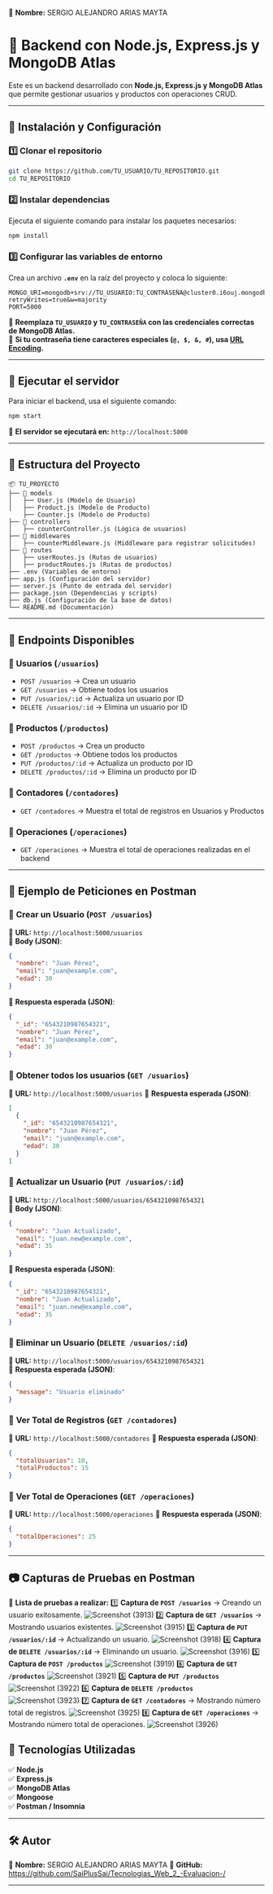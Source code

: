 📌 **Nombre:** SERGIO ALEJANDRO ARIAS MAYTA
# 📌 Backend con Node.js, Express.js y MongoDB Atlas

Este es un backend desarrollado con **Node.js, Express.js y MongoDB Atlas** que permite gestionar usuarios y productos con operaciones CRUD.

---

## 🚀 **Instalación y Configuración**

### **1️⃣ Clonar el repositorio**
```sh
git clone https://github.com/TU_USUARIO/TU_REPOSITORIO.git
cd TU_REPOSITORIO
```

### **2️⃣ Instalar dependencias**
Ejecuta el siguiente comando para instalar los paquetes necesarios:
```sh
npm install
```

### **3️⃣ Configurar las variables de entorno**
Crea un archivo **`.env`** en la raíz del proyecto y coloca lo siguiente:
```plaintext
MONGO_URI=mongodb+srv://TU_USUARIO:TU_CONTRASEÑA@cluster0.i6ouj.mongodb.net/sample?retryWrites=true&w=majority
PORT=5000
```
🔹 **Reemplaza `TU_USUARIO` y `TU_CONTRASEÑA` con las credenciales correctas de MongoDB Atlas.**  
🔹 **Si tu contraseña tiene caracteres especiales (`@, $, &, #`), usa [URL Encoding](https://www.w3schools.com/tags/ref_urlencode.ASP).**

---

## 🚀 **Ejecutar el servidor**
Para iniciar el backend, usa el siguiente comando:
```sh
npm start
```
📌 **El servidor se ejecutará en:** `http://localhost:5000`

---

## 📌 **Estructura del Proyecto**
```plaintext
📦 TU_PROYECTO
├── 📂 models
│   ├── User.js (Modelo de Usuario)
│   ├── Product.js (Modelo de Producto)
    ├── Counter.js (Modelo de Producto)
├── 📂 controllers
│   ├── counterController.js (Lógica de usuarios)
├── 📂 middlewares
│   ├── counterMiddleware.js (Middleware para registrar solicitudes)
├── 📂 routes
│   ├── userRoutes.js (Rutas de usuarios)
│   ├── productRoutes.js (Rutas de productos)
├── .env (Variables de entorno)
├── app.js (Configuración del servidor)
├── server.js (Punto de entrada del servidor)
├── package.json (Dependencias y scripts)
├── db.js (Configuración de la base de datos)
└── README.md (Documentación)

```

---

## 📌 **Endpoints Disponibles**
### 🔹 **Usuarios (`/usuarios`)**
- `POST /usuarios` → Crea un usuario
- `GET /usuarios` → Obtiene todos los usuarios
- `PUT /usuarios/:id` → Actualiza un usuario por ID
- `DELETE /usuarios/:id` → Elimina un usuario por ID

### 🔹 **Productos (`/productos`)**
- `POST /productos` → Crea un producto
- `GET /productos` → Obtiene todos los productos
- `PUT /productos/:id` → Actualiza un producto por ID
- `DELETE /productos/:id` → Elimina un producto por ID

### 🔹 **Contadores (`/contadores`)**
- `GET /contadores` → Muestra el total de registros en Usuarios y Productos

### 🔹 **Operaciones (`/operaciones`)**
- `GET /operaciones` → Muestra el total de operaciones realizadas en el backend

---

## 📌 **Ejemplo de Peticiones en Postman**
### 🔹 **Crear un Usuario (`POST /usuarios`)**
📌 **URL:** `http://localhost:5000/usuarios`  
📌 **Body (JSON)**:
```json
{
  "nombre": "Juan Pérez",
  "email": "juan@example.com",
  "edad": 30
}
```
📌 **Respuesta esperada (JSON)**:
```json
{
  "_id": "6543210987654321",
  "nombre": "Juan Pérez",
  "email": "juan@example.com",
  "edad": 30
}
```

### 🔹 **Obtener todos los usuarios (`GET /usuarios`)**
📌 **URL:** `http://localhost:5000/usuarios`
📌 **Respuesta esperada (JSON)**:
```json
[
  {
    "_id": "6543210987654321",
    "nombre": "Juan Pérez",
    "email": "juan@example.com",
    "edad": 30
  }
]
```

### 🔹 **Actualizar un Usuario (`PUT /usuarios/:id`)**
📌 **URL:** `http://localhost:5000/usuarios/6543210987654321`  
📌 **Body (JSON)**:
```json
{
  "nombre": "Juan Actualizado",
  "email": "juan.new@example.com",
  "edad": 35
}
```
📌 **Respuesta esperada (JSON)**:
```json
{
  "_id": "6543210987654321",
  "nombre": "Juan Actualizado",
  "email": "juan.new@example.com",
  "edad": 35
}
```

### 🔹 **Eliminar un Usuario (`DELETE /usuarios/:id`)**
📌 **URL:** `http://localhost:5000/usuarios/6543210987654321`  
📌 **Respuesta esperada (JSON)**:
```json
{
  "message": "Usuario eliminado"
}
```

### 🔹 **Ver Total de Registros (`GET /contadores`)**
📌 **URL:** `http://localhost:5000/contadores`
📌 **Respuesta esperada (JSON)**:
```json
{
  "totalUsuarios": 10,
  "totalProductos": 15
}
```

### 🔹 **Ver Total de Operaciones (`GET /operaciones`)**
📌 **URL:** `http://localhost:5000/operaciones`
📌 **Respuesta esperada (JSON)**:
```json
{
  "totalOperaciones": 25
}
```

---

## 📷 **Capturas de Pruebas en Postman**


📌 **Lista de pruebas a realizar:**
1️⃣ **Captura de `POST /usuarios`** → Creando un usuario exitosamente. 
![Screenshot (3913)](https://github.com/user-attachments/assets/fb83e0f0-2715-49b6-9ca6-000e4958d572)
2️⃣ **Captura de `GET /usuarios`** → Mostrando usuarios existentes. 
![Screenshot (3915)](https://github.com/user-attachments/assets/e0a2f42c-dbda-4b70-a83f-755be5226e93)
3️⃣ **Captura de `PUT /usuarios/:id`** → Actualizando un usuario.
![Screenshot (3918)](https://github.com/user-attachments/assets/ca3c9890-da55-41a9-b564-336ca80bc087)
4️⃣ **Captura de `DELETE /usuarios/:id`** → Eliminando un usuario.
![Screenshot (3916)](https://github.com/user-attachments/assets/1370b67c-961a-49b2-a2d5-e82468321f86)
5️⃣ **Captura de `POST /productos`** 
![Screenshot (3919)](https://github.com/user-attachments/assets/1eaa297a-8ef7-4bd0-aa85-e7cbeb0e8d24)
6️⃣ **Captura de `GET /productos`**
![Screenshot (3921)](https://github.com/user-attachments/assets/063f3139-b31c-4fa4-8871-ce64dad897f8)
5️⃣ **Captura de `PUT /productos`**
![Screenshot (3922)](https://github.com/user-attachments/assets/1b0da503-cfe2-4add-a23b-59a80436f432)
6️⃣ **Captura de `DELETE /productos`** 
![Screenshot (3923)](https://github.com/user-attachments/assets/5bb32c60-3c27-4ea3-bbb5-3704e4133202)
7️⃣ **Captura de `GET /contadores`** → Mostrando número total de registros.
![Screenshot (3925)](https://github.com/user-attachments/assets/3331c9a1-5c6e-4c40-92ed-e8931591126b)
8️⃣ **Captura de `GET /operaciones`** → Mostrando número total de operaciones.
![Screenshot (3926)](https://github.com/user-attachments/assets/56c968b1-ed5e-4eb7-b274-c4a08176362a)

## **📌 Tecnologías Utilizadas**
✅ **Node.js**  
✅ **Express.js**  
✅ **MongoDB Atlas**  
✅ **Mongoose**  
✅ **Postman / Insomnia**  

---

## 🛠 **Autor**
📌 **Nombre:** SERGIO ALEJANDRO ARIAS MAYTA
📌 **GitHub:** https://github.com/SaiPlusSai/Tecnologias_Web_2_-Evaluacion-/

---



